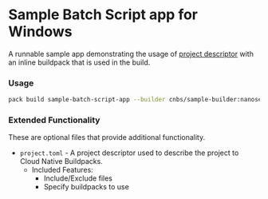 # Sample Batch Script app for Windows

A runnable sample app demonstrating the usage of [project descriptor](https://github.com/buildpacks/spec/blob/main/extensions/project-descriptor.md) with an inline buildpack that is used in the build.

### Usage

```bash
pack build sample-batch-script-app --builder cnbs/sample-builder:nanoserver-2022 --trust-builder
```

### Extended Functionality

These are optional files that provide additional functionality.

- `project.toml` - A project descriptor used to describe the project to Cloud Native Buildpacks.
    - Included Features:
        - Include/Exclude files
        - Specify buildpacks to use